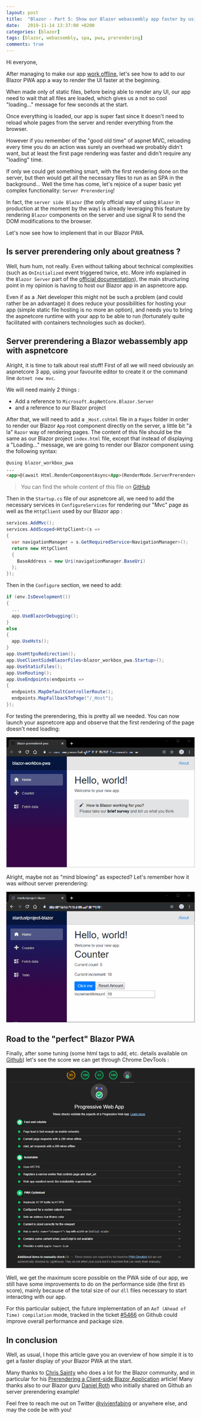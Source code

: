 ```yaml
---
layout: post
title:  "Blazor - Part 5: Show our Blazor webassembly app faster by using server prerendering"
date:   2019-11-14 13:37:00 +0200
categories: [blazor]
tags: [blazor, webassembly, spa, pwa, prerendering]
comments: true
---
```


Hi everyone,

After managing to make our app [work offline](https://www.vivienfabing.com/blazor/2019/10/31/blazor-how-to-get-a-blazor-pwa-using-workbox.html), let's see how to add to our Blazor PWA app a way to render the UI faster at the beginning.

When made only of static files, before being able to render any UI, our app need to wait that all files are loaded, which gives us a not so cool "loading..." message for few seconds at the start.

Once everything is loaded, our app is super fast since it doesn't need to reload whole pages from the server and render everything from the browser.

However if you remember of the "good old time" of aspnet MVC, reloading every time you do an action was surely an overhead we probably didn't want, but at least the first page rendering was faster and didn't require any "loading" time.

If only we could get something smart, with the first rendering done on the server, but then would get all the necessary files to run as an SPA in the background... Well the time has come, let's rejoice of a super basic yet complex functionality: `Server Prerendering`!

In fact, the `server side Blazor` (the only official way of using `Blazor` in production at the moment by the way) is already leveraging this feature by rendering `Blazor` components on the server and use signal R to send the DOM modifications to the browser.

Let's now see how to implement that in our Blazor PWA.

## Is server prerendering only about greatness ?

Well, hum hum, not really. 
Even without talking about technical complexities (such as `OnInitialized` event triggered twice, etc. More info explained in the `Blazor Server` part of the [official documentation](https://docs.microsoft.com/en-us/aspnet/core/blazor/hosting-models?view=aspnetcore-3.0#blazor-server)), the main structuring point in my opinion is having to host our Blazor app in an aspnetcore app.

Even if as a .Net developer this might not be such a problem (and could rather be an advantage) it does reduce your possibilities for hosting your app (simple static file hosting is no more an option), and needs you to bring the aspnetcore runtime with your app to be able to run (fortunately quite facilitated with containers technologies such as docker).

## Server prerendering a Blazor webassembly app with aspnetcore

Alright, it is time to talk about real stuff!
First of all we will need obviously an aspnetcore 3 app, using your favourite editor to create it or the command line `dotnet new mvc`.

We will need mainly 2 things :
- Add a reference to `Microsoft.AspNetCore.Blazor.Server`
- and a reference to our Blazor project

After that, we will need to add a `_Host.cshtml` file in a `Pages` folder in order to render our Blazor `App` root component directly on the server, a little bit "à la" `Razor` way of rendering pages.
The content of this file should be the same as our Blazor project `index.html` file, except that instead of displaying a "Loading..." message, we are going to render our Blazor component using the following syntax:
```html
@using blazor_workbox_pwa
...
<app>@(await Html.RenderComponentAsync<App>(RenderMode.ServerPrerendered))</app>
```

> You can find the whole content of this file on [GitHub](https://github.com/vfabing/blazor-workbox-pwa/blob/master/aspnetcore-prerendering/Pages/_Host.cshtml)

Then in the `Startup.cs` file of our aspnetcore all, we need to add the necessary services in `ConfigureServices` for rendering our "Mvc" page as well as the `HttpClient` used by our Blazor app
:
```csharp
services.AddMvc();         
services.AddScoped<HttpClient>(s => 
{
  var navigationManager = s.GetRequiredService<NavigationManager>();
  return new HttpClient
  {
    BaseAddress = new Uri(navigationManager.BaseUri)
  };
});
```

Then in the `Configure` section, we need to add:
```csharp
if (env.IsDevelopment())
{
  ...
  app.UseBlazorDebugging();
}
else
{
  app.UseHsts();
}
app.UseHttpsRedirection();
app.UseClientSideBlazorFiles<blazor_workbox_pwa.Startup>();
app.UseStaticFiles();
app.UseRouting();
app.UseEndpoints(endpoints =>
{
  endpoints.MapDefaultControllerRoute();
  endpoints.MapFallbackToPage("/_Host");
});
```

For testing the prerendering, this is pretty all we needed. You can now launch your aspnetcore app and observe that the first rendering of the page doesn't need loading:

![01-blazor-server-prerendering-no-loading](/assets/2019-11-14/01-blazor-server-prerendering-no-loading.gif)

Alright, maybe not as "mind blowing" as expected? Let's remember how it was without server prerendering:

![02-blazor-no-server-prerendering-with-loading](/assets/2019-11-14/02-blazor-no-server-prerendering-with-loading.gif)

## Road to the "perfect" Blazor PWA

Finally, after some tuning (some html tags to add, etc. details available on [Github](https://github.com/vfabing/blazor-workbox-pwa/tree/9d237c936d0af3ee9a0a0a17d78547eeb96791d1)) let's see the score we can get through Chrome DevTools :

![03-final-chrome-audit-lighthouse-score-blazor-pwa-with-server-prerendering](/assets/2019-11-14/03-final-chrome-audit-lighthouse-score-blazor-pwa-with-server-prerendering.png)

Well, we get the maximum score possible on the PWA side of our app, we still have some improvements to do on the performance side (the first `85` score), mainly because of the total size of our `dll` files necessary to start interacting with our app.

For this particular subject, the future implementation of an `AoT (Ahead of Time) compilation` mode, tracked in the ticket [#5466](https://github.com/aspnet/AspNetCore/issues/5466) on Github could improve overall performance and package size.

## In conclusion

Well, as usual, I hope this article gave you an overview of how simple it is to get a faster display of your Blazor PWA at the start.

Many thanks to [Chris Sainty](https://chrissainty.com/) who does a lot for the Blazor community, and in particular for his [Prerendering a Client-side Blazor Application](https://chrissainty.com/prerendering-a-client-side-blazor-application/) article!
Many thanks also to our Blazor guru [Daniel Roth](https://github.com/danroth27/BlazorWebAssemblyWithPrerendering) who initially shared on Github an server prerendering example!

Feel free to reach me out on Twitter [@vivienfabing](https://twitter.com/vivienfabing) or anywhere else, and may the code be with you!
